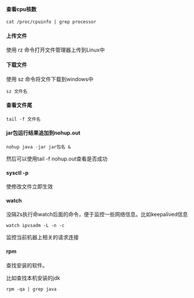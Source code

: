 #### 查看cpu核数

~~~shell
cat /proc/cpuinfo | grep processor
~~~

#### 上传文件

使用 rz 命令打开文件管理器上传到Linux中

#### 下载文件

使用 sz 命令将文件下载到windows中

~~~shell
sz 文件名
~~~

#### 查看文件尾

~~~shell
tail -f 文件名
~~~

#### jar包运行结果追加到nohup.out

~~~shell
nohup java -jar jar包名 &
~~~

然后可以使用tail -f  nohup.out查看是否成功

#### sysctl -p

使修改文件立即生效

#### watch

没隔2s执行命watch后面的命令，便于监控一些网络信息。比如keepalived信息

~~~shell
watch ipvsadm -L -n -c
~~~

监控当前机器上相关的请求连接

#### rpm

查找安装的软件。

比如查找本机安装的jdk

~~~shell
rpm -qa | grep java
~~~

